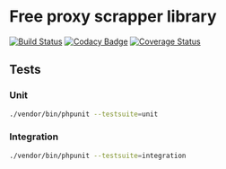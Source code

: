# Free proxy scrapper library

[![Build Status](https://travis-ci.org/vantoozz/proxy-scrapper.svg?branch=master)](https://travis-ci.org/vantoozz/proxy-scrapper)
[![Codacy Badge](https://api.codacy.com/project/badge/Grade/c1e973dc35fc476aa4dc5d5a99781703)](https://www.codacy.com/app/vantoozz/proxy-scrapper)
[![Coverage Status](https://coveralls.io/repos/vantoozz/proxy-scrapper/badge.svg?branch=master&service=github)](https://coveralls.io/github/vantoozz/proxy-scrapper?branch=master)


## Tests

### Unit
```bash
./vendor/bin/phpunit --testsuite=unit
```

### Integration
```bash
./vendor/bin/phpunit --testsuite=integration
```